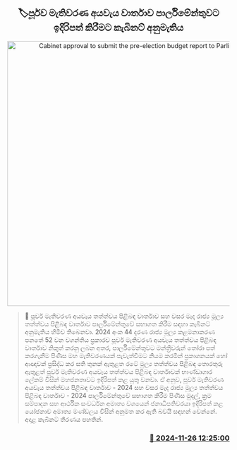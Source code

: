 <p align='center'><b><h2 align='center' title='Cabinet approval to submit the pre-election budget report to Parliament'>🏷පූර්​ව මැතිවරණ අයවැ​ය වාර්තාව පාර්ලිමේන්තුවට ඉදිරිපත් කිරීමට කැබිනට් අනුමැතිය</h2></b></p>
<p align='center'><img src='https://helakuru.sgp1.cdn.digitaloceanspaces.com/esana/images/lib/parliment-srilanka-new-thumb-1.jpg' width='600' alt='Cabinet approval to submit the pre-election budget report to Parliament'></p>

>📝 පූර්ව මැතිවරණ අයවැය තත්ත්වය පිළිබඳ වාර්තාව සහ වසර මැද රාජ්‍ය මූල්‍ය තත්ත්වය පිළිබඳ වාර්තාව පාර්ලිමේන්තුවේ සභාගත කිරීම සඳහා කැබිනට් අනුමැතිය හිමිව තිබෙනවා.
2024 අංක 44 දර​ණ රාජ්‍ය මූල්‍ය කළමනාකරණ පනතේ 52 වන වගන්තිය ප්‍රකාරව පූර්ව මැතිවරණ අයවැය තත්ත්වය පිළිබඳ වාර්තාව නිකුත් කරනු ලබන අතර, පාර්ලිමේන්තුවට මන්ත්‍රීවරුන් තෝරා පත් කරගැනීම පිණිස මහ මැතිවරණයක් පැවැත්වීමට නියම කරමින් ප්‍රකාශනයක් හෝ ආඥාවක් ප්‍රසිද්ධ කර සති තුනක් ඇතුළත රටේ මුල්‍ය ​තත්ත්වය පිළිබඳ තොරතුරු ඇතුළත් පූර්ව මැතිවරණ අයවැය තත්ත්වය පිළිබඳ වාර්තාවක් භාණ්ඩාගාර ලේකම් විසින් මහජනතාවට ඉදිරිපත් කළ යුතු වනවා.
ඒ අනුව, පූර්ව මැතිවරණ අයවැය තත්ත්වය පිළිබඳ වාර්තාව - 2024 සහ වසර මැද රාජ්‍ය මූල්‍ය තත්ත්වය පිළිබඳ වාර්තාව - 2024 පාර්ලිමේන්තුවේ සභාගත කිරීම පිණිස මුදල්, ක්‍රම සම්පාදන සහ ආර්ථික සංවර්ධන අමාත්‍ය වශයෙන් ජනාධිපතිවරයා ඉදිරිපත් කළ යෝජනාව අමාත්‍ය මණ්ඩලය විසින් අනුමත කර ඇති බවයි සඳහන් වෙන්නේ.
අදාළ කැබිනට් තීරණය පහතින්.


<h3 align='right'><a href='https://www.helakuru.lk/esana/p/105452/'>📅 2024-11-26 12:25:00</a></h3>
